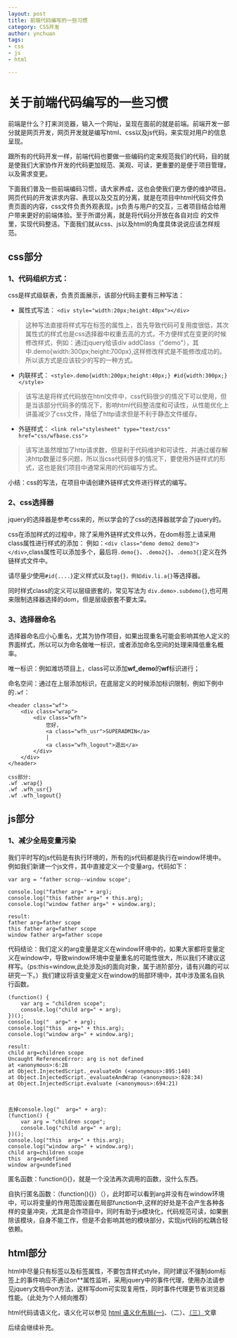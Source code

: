 ```yaml
---
layout: post
title: 前端代码编写的一些习惯
category: CSS开发
author: ynchuan
tags:
- css 
- js 
- html

---
```


# 关于前端代码编写的一些习惯
前端是什么？打来浏览器，输入一个网址，呈现在面前的就是前端。前端开发一部分就是网页开发，网页开发就是编写html、css以及js代码，来实现对用户的信息呈现。

跟所有的代码开发一样，前端代码也要做一些编码约定来规范我们的代码，目的就是使我们大家协作开发的代码更加规范、美观、可读，更重要的是便于项目管理，以及需求变更。

下面我们普及一些前端编码习惯，请大家养成，这也会使我们更方便的维护项目。网页代码的开发讲求内容、表现以及交互的分离，就是在项目中html代码文件负责页面的内容，css文件负责外观表现，js负责与用户的交互，三者项目结合给用户带来更好的前端体验。至于所谓分离，就是将代码分开放在各自对应 的文件里，实现代码整洁。下面我们就从css、js以及html的角度具体说说应该怎样规范。

## css部分

###  1、代码组织方式：

css是样式级联表，负责页面展示，该部分代码主要有三种写法：

- 属性式写法：
`<div style="width:20px;height:40px"></div>`
> 这种写法直接将样式写在标签的属性上，首先导致代码可复用度很低，其次属性式的样式也是css选择器中权重去高的方式，不方便样式在变更的时候修改样式，例如：通过jquery给该div addClass（"demo"），其中.demo{width:300px;height:700px},这样修改样式是不能修改成功的。所以该方式是应该较少的写的一种方式。

- 内联样式：
    `<style>.demo{width:200px;height:40px;} #id{width:300px;}</style>`

> 该写法是将样式代码放在html文件中，css代码很少的情况下可以使用，但是当该部分代码多的情况下，影响html代码整洁度和可读性，从性能优化上讲虽减少了css文件，降低了http请求但是不利于静态文件缓存。


- 外链样式：
    `<link rel="stylesheet" type="text/css" href="css/wfbase.css">`

> 该写法虽然增加了http请求数，但是利于代码维护和可读性，并通过缓存解决http数量过多问题，所以当css代码很多的情况下，要使用外链样式的形式，这也是我们项目中通常采用的代码编写方式。

小结：css的写法，在项目中请创建外链样式文件进行样式的编写。

### 2、css选择器
jquery的选择器是参考css来的，所以学会的了css的选择器就学会了jquery的。

css在添加样式的过程中，除了采用外链样式文件以外，在dom标签上请采用class属性进行样式的添加：
例如：`<div class="demo demo2 demo3"></div>`,class属性可以添加多个，最后将`.demo{}`、`.demo2{}`、`.demo3{}`定义在外链样式文件中。

请尽量少使用`#id{....}`定义样式以及`tag{}，例如div.li.a{}`等选择器。

同时样式class的定义可以层级嵌套的，常见写法为 `div.demo>.subdemo{}`,也可用来限制选择器选择的dom，但是层级嵌套不要太深。

### 3、选择器命名
选择器命名应小心重名，尤其为协作项目，如果出现重名可能会影响其他人定义的界面样式，所以可以为命名做唯一标识，或者添加命名空间的处理来降低重名概率。

唯一标识：例如潍坊项目上，class可以添加**wf_demo**的**wf**标识进行；

命名空间：通过在上层添加标识，在底层定义的时候添加标识限制，例如下例中的`.wf`：

    <header class="wf">
        <div class="wrap">
            <div class="wfh">
                您好，
                <a class="wfh_usr">SUPERADMIN</a>
                |
                <a class="wfh_logout">退出</a>
            </div>
        </div>
    </header>

    css部分:
    .wf .wrap{}
    .wf .wfh_usr{}
    .wf .wfh_logout{}

## js部分

### 1、减少全局变量污染
我们平时写的js代码是有执行环境的，所有的js代码都是执行在window环境中。例如我们新建一个js文件，其中直接定义一个变量arg，代码如下：

    var arg = "father scrop--window scope";
    
    console.log("father arg=" + arg); 
    console.log("this father arg=" + this.arg);
    console.log("window father arg=" + window.arg);

    result:
    father arg=father scope
    this father arg=father scope
    window father arg=father scope

代码结论：我们定义的arg变量是定义在window环境中的，如果大家都将变量定义在window中，导致window环境中变量重名的可能性很大，所以我们不建议这样写。（ps:this=window,此处涉及js的面向对象，属于进阶部分，请有兴趣的可以研究一下。）我们建议将该变量定义在window的局部环境中，其中涉及匿名自执行函数。
    
    (function() {
        var arg = "children scope";
        console.log("child arg=" + arg);
    })();
    console.log("  arg=" + arg); 
    console.log("this  arg=" + this.arg);
    console.log("window arg=" + window.arg);

    result:
    child arg=children scope
    Uncaught ReferenceError: arg is not defined
    at <anonymous>:6:28
    at Object.InjectedScript._evaluateOn (<anonymous>:895:140)
    at Object.InjectedScript._evaluateAndWrap (<anonymous>:828:34)
    at Object.InjectedScript.evaluate (<anonymous>:694:21)



    去掉console.log("  arg=" + arg):
    (function() {
        var arg = "children scope";
        console.log("child arg=" + arg);
    })();
    console.log("this  arg=" + this.arg);
    console.log("window arg=" + window.arg);
    child arg=children scope
    this  arg=undefined
    window arg=undefined
匿名函数：function(){}，就是一个没法再次调用的函数，没什么东西。

自执行匿名函数：（function(){}）（），此时即可以看到arg并没有在window环境中，可以将变量的作用范围设置在局部function中,这样的好处是不会产生各种各样的变量冲突，尤其是合作项目中，同时有助于js模块化，代码规范可读，如果删除该模块，自身不能工作，但是不会影响其他的模块部分，实现js代码的松耦合轻依赖。

## html部分
html中尽量只有标签以及标签属性，不要包含样式style，同时建议不强制dom标签上的事件响应不通过on**属性监听，采用jquery中的事件代理，使用办法请参见jquery文档中on方法，这样写dom可实现复用性，同时事件代理更节省浏览器性能。（此处为个人倾向推荐）

html代码请语义化，语义化可以参见
[html 语义化布局(一)](http://10.110.1.135:8888/?p=86)、（二）、[（三）](http://10.110.1.135:8888/?p=108)文章

后续会继续补充。